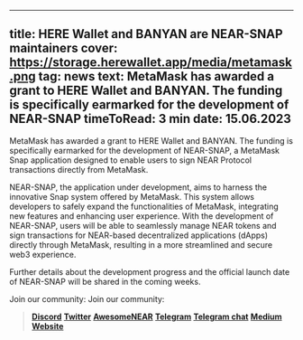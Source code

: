 -----
title: HERE Wallet and BANYAN are NEAR-SNAP maintainers
cover: https://storage.herewallet.app/media/metamask.png
tag: news
text: MetaMask has awarded a grant to HERE Wallet and BANYAN. The funding is specifically earmarked for the development of NEAR-SNAP
timeToRead: 3 min
date: 15.06.2023
-----




MetaMask has awarded a grant to HERE Wallet and BANYAN. The funding is specifically earmarked for the development of NEAR-SNAP, a MetaMask Snap application designed to enable users to sign NEAR Protocol transactions directly from MetaMask.

NEAR-SNAP, the application under development, aims to harness the innovative Snap system offered by MetaMask. This system allows developers to safely expand the functionalities of MetaMask, integrating new features and enhancing user experience. With the development of NEAR-SNAP, users will be able to seamlessly manage NEAR tokens and sign transactions for NEAR-based decentralized applications (dApps) directly through MetaMask, resulting in a more streamlined and secure web3 experience.

Further details about the development progress and the official launch date of NEAR-SNAP will be shared in the coming weeks.

Join our community:
Join our community:
> [**Discord**](https://discord.gg/AfB5cvtFXH)
> [**Twitter**](https://twitter.com/here_wallet)
> [**AwesomeNEAR**](https://awesomenear.com/here-wallet)
> [**Telegram**](https://t.me/herewallet)
> [**Telegram chat**](https://t.me/herewalletchat)
> [**Medium**](https://medium.com/@nearhere)
> [**Website**](https://herewallet.app/)